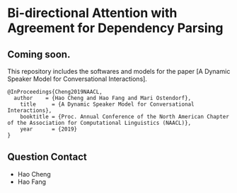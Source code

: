 Bi-directional Attention with Agreement for Dependency Parsing
=================

## Coming soon.

This repository includes the softwares and models for the paper
[A Dynamic Speaker Model for Conversational Interactions].
```
@InProceedings{Cheng2019NAACL,
  author    = {Hao Cheng and Hao Fang and Mari Ostendorf},
	title     = {A Dynamic Speaker Model for Conversational Interactions},
	booktitle = {Proc. Annual Conference of the North American Chapter of the Association for Computational Linguistics (NAACL)},
	year      = {2019}
}
```

## Question Contact
- Hao Cheng 
- Hao Fang 
